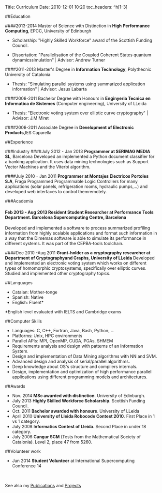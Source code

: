 Title: Curriculum
Date: 2010-12-01 10:20
toc_headers: ^h[1-3]

##Education


####2013-2014 Master of Science with Distinction in **High Performance Computing**, EPCC, University of Edinburgh

* Scholarship:  "Highly Skilled Workforce" award of the Scottish Funding Council.

* Dissertation: "Parallelisation of the Coupled Coherent States quantum dynamicssimulation" | Advisor: Andrew Turner

####2011-2013 Master's Degree in **Information Technology**, Polythecnic University of Catalonia
* Thesis: "Simulating parallel systems using summarized application information" | Advisor: Jesus Labarta

####2008-2011 Bachelor Degree with Honours in **Enginyeria Tecnica en Informatica de Sistemes** (Computer engineering), University of LLeida
* Thesis: "Electronic voting system over elliptic curve cryptography" | Advisor: J.M Miret


####2008-2011 Associate Degree in **Development of Electronic Products**,IES Caparella

##Experience

###Industry
####July 2012 - Jan 2013 **Programmer at SERIMAG MEDIA SL**, Barcelona
Developed an implemented a Python document classifier for a banking application. It uses data mining technologies such as Support Vector Machines and the Viterbi algorithm.

####July 2010 - Jan 2011 **Programmer at Montajes Electricos Portoles S.A**, Fraga
Programmed Programmable Logic Controllers for many applications (solar panels, refrigeration rooms, hydraulic pumps,...) and developed web interfaces to control themremotely.

###Academia
#### Feb 2013 - Aug 2013 **Resident Student Researcher at Performance Tools Department. Barcelona Supercomputing Centre**, Barcelona
Developed and implemented a software to process summarized profiling information from highly scalable applications and format such information in a way that the Dimemas software is able to simulate its performance in different systems. It was part of the CEPBA-tools toolchain.

####Dec 2010 -Aug 2011 **Grant-holder as a cryptography researcher at Department of Cryptographyand Graphs, University of LLeida**
Developed and implemented an electronic voting system which works on different types
of homomorphic cryptosystems, specifically over elliptic curves. Studied and implemented other cryptography topics.


##Languages

* Catalan: Mother-tonge
* Spanish: Native
* English: Fluent\*

\*English level evaluated with IELTS and Cambridge exams



##Computer Skills 
* Languages: C, C++, Fortran, Java, Bash, Python, ...
* Platforms: Unix, HPC environments
* Parallel APIs: MPI, OpenMP, CUDA, PGAs, SHMEM
* Requirements analysis and design with patterns of an Information System.
* Design and implementation of Data Mining algorithms with NN and SVM.
* Advanced design and analysis of serial/parallel algorithms.
* Deep knowledge about OS's structure and compilers internals.
* Design, implementation and optimization of high performance parallel applications using different programming models and architectures.



##Awards
* Nov. 2014 **MSc awarded with distinction**. University of Edinburgh.
* July 2013 **Highly Skilled Workforce Scholarship**. Scottish Funding Council.
* Oct. 2011 **Bachelor awarded with honours**. University of LLeida
* April 2010 **University of Lleida Robocode Contest 2010**. First Place in 1 vs 1 category.
* July 2008 **Informatics Contest of Lleida**. Second Place in under 18 category.
* July 2006 **Cangur SCM** (Tests from the Mathematical Society of Catalonia). Level 2, place 47 from 5260.

##Volunteer work
* Jun 2014 **Student Volunteer** at International Supercomputing Conference 14


<br/><br/>
See also my [Publications]({filename}/pages/Publications.md) and [Projects]({filename}/pages/Projects.md)
